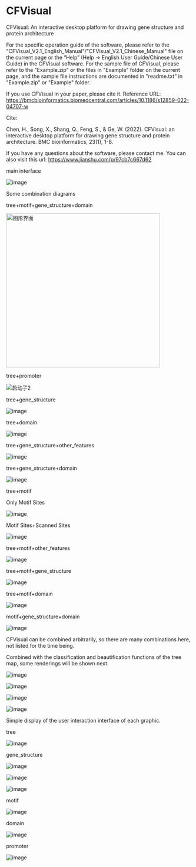 # CFVisual
CFVisual: An interactive desktop platform for drawing gene structure and protein architecture

For the specific operation guide of the software, please refer to the "CFVisual_V2.1_English_Manual"/"CFVisual_V2.1_Chinese_Manual" file on the current page or the “Help” (Help -> English User Guide/Chinese User Guide) in the CFVisual software. For the sample file of CFVisual, please refer to the "Example.zip" or the files in "Example" folder on the current page, and the sample file instructions are documented in "readme.txt" in "Example.zip" or "Example" folder.

If you use CFVisual in your paper, please cite it. Reference URL: https://bmcbioinformatics.biomedcentral.com/articles/10.1186/s12859-022-04707-w

Cite:

Chen, H., Song, X., Shang, Q., Feng, S., & Ge, W. (2022). CFVisual: an interactive desktop platform for drawing gene structure and protein architecture. BMC bioinformatics, 23(1), 1-8.

If you have any questions about the software, please contact me. You can also visit this url: https://www.jianshu.com/p/97cb7c667d62

main interface

![image](https://user-images.githubusercontent.com/77657266/130469533-046c7759-bc5e-46e8-ab41-16ccba73ba80.png)

Some combination diagrams

tree+motif+gene_structure+domain

<img width="418" alt="图形界面" src="https://user-images.githubusercontent.com/77657266/130468500-74992cf8-3eb8-4c16-8409-58d8852e0ee1.PNG">

tree+promoter

![启动子2](https://user-images.githubusercontent.com/77657266/130468808-e3ff78ff-c114-4bec-9429-89735f44b3ff.png)

tree+gene_structure

![image](https://user-images.githubusercontent.com/77657266/130469355-cd067ab4-9a0d-47a6-808a-48f3cd252694.png)

tree+domain

![image](https://user-images.githubusercontent.com/77657266/130469088-ba41a7d3-8a7f-4641-b883-ef5064cb679d.png)

tree+gene_structure+other_features

![image](https://user-images.githubusercontent.com/77657266/130469877-153fd5dc-be02-4b1d-8081-8a499770559d.png)

tree+gene_structure+domain

![image](https://user-images.githubusercontent.com/77657266/130470498-ff66c12f-916d-4f79-a612-62bf60b17fa4.png)


tree+motif

Only Motif Sites

![image](https://user-images.githubusercontent.com/77657266/130469927-2a01f0c9-4aec-4d45-af7f-081afb40bb22.png)

Motif Sites+Scanned Sites

![image](https://user-images.githubusercontent.com/77657266/130470038-0f41a543-7d9c-4e82-bfbc-c9808f398670.png)

tree+motif+other_features

![image](https://user-images.githubusercontent.com/77657266/130470306-d15406d8-6917-4135-ad5b-bcc1229ea6ba.png)

tree+motif+gene_structure

![image](https://user-images.githubusercontent.com/77657266/130470439-11ff5c52-7dcf-4b13-826c-0d608177844b.png)

tree+motif+domain

![image](https://user-images.githubusercontent.com/77657266/130470657-d40d9a92-859d-4d08-b9ce-e42a3d0b6c4a.png)

motif+gene_structure+domain

![image](https://user-images.githubusercontent.com/77657266/130470933-c3546df5-8734-4d99-8899-dc78f49bde39.png)

CFVisual can be combined arbitrarily, so there are many combinations here, not listed for the time being.

Combined with the classification and beautification functions of the tree map, some renderings will be shown next.

![image](https://user-images.githubusercontent.com/77657266/130471978-d1f6d860-80c4-4d06-9b2a-0a57f7a44e8c.png)

![image](https://user-images.githubusercontent.com/77657266/130471991-18832bff-a5c3-4202-bf13-7ee8e8bead7f.png)

![image](https://user-images.githubusercontent.com/77657266/130472007-a786930a-5a78-4b9e-8fb3-6c70276ef7aa.png)

![image](https://user-images.githubusercontent.com/77657266/130472019-c04be2b6-d42e-4cf5-91b9-052a47bdfe30.png)

Simple display of the user interaction interface of each graphic.

tree

![image](https://user-images.githubusercontent.com/77657266/130473219-1c316f16-482a-47c5-b9e6-cd8403bb9ff8.png)

gene_structure

![image](https://user-images.githubusercontent.com/77657266/130472679-da0c95b1-4881-4c54-aedf-d4563ebf5ce1.png)

![image](https://user-images.githubusercontent.com/77657266/130472819-5d18b4e5-1c45-4618-8055-2393ca4fb360.png)

![image](https://user-images.githubusercontent.com/77657266/130472862-ad054450-7520-4cf6-8103-2ec1cbd54d33.png)

motif

![image](https://user-images.githubusercontent.com/77657266/130472937-d3991561-0d96-4897-b08f-ce94612711bd.png)

domain

![image](https://user-images.githubusercontent.com/77657266/130473008-5028abf2-ff4a-43ba-9fa6-f597a0816595.png)

promoter

![image](https://user-images.githubusercontent.com/77657266/130473050-12d14aa2-f7b7-4718-84ad-fdb1f500fc0e.png)

